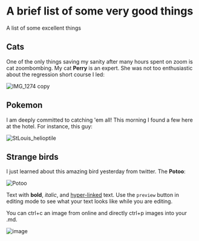 # A brief list of some very good things

A list of some excellent things

## Cats

One of the only things saving my sanity after many hours spent on zoom is cat zoombombing. My cat **Perry** is an expert. She was not too enthusiastic about the regression short course I led:

![IMG_1274 copy](https://user-images.githubusercontent.com/23526578/194342675-4b8a8ba4-4d15-4bb4-8398-3f352054d7b8.jpg)


## Pokemon

I am deeply committed to catching 'em all! This morning I found a few here at the hotel. For instance, this guy:

![StLouis_helioptile](https://user-images.githubusercontent.com/23526578/194343532-20a35aeb-6eda-45c8-84af-f17b9961d44d.PNG)


## Strange birds

I just learned about this amazing bird yesterday from twitter. The **Potoo**:

![Potoo](https://user-images.githubusercontent.com/23526578/194341348-721de904-0631-4f52-bf10-c886ef437bc3.jpeg)


Text with **bold**, _italic_, and [hyper-linked](https://ww2.amstat.org/meetings/wsds/2022/index.cfm) text. Use the `preview` button in editing mode to see what your text looks like while you are editing. 

You can ctrl+c an image from online and directly ctrl+p images into your .md. 

![image](https://user-images.githubusercontent.com/75965120/193682607-ecd7c869-8da9-427f-a127-246768618126.png)

